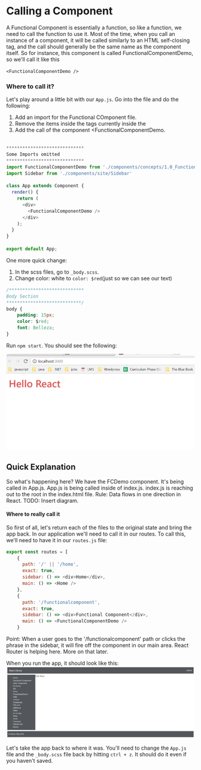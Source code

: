 # Calling a Component
A Functional Component is essentially a function, so like a function, we need to call the function to use it. Most of the time, when you call an instance of a component, it will be called similarly to an HTML self-closing tag, and the call should generally be the same name as the component itself. So for instance, this component is called FunctionalComponentDemo, so we'll call it like this

`<FunctionalComponentDemo />`

### Where to call it?
Let's play around a little bit with our `App.js`.  Go into the file and do the following:

1. Add an import for the Functional COmponent file. 
2. Remove the items inside the tags currently inside the <div>
3. Add the call of the component <FunctionalComponentDemo. 

```js

*****************************
Some Imports omitted
*****************************
import FunctionalComponentDemo from './components/concepts/1.0_FunctionalComponentDemo.js';
import Sidebar from './components/site/Sidebar'

class App extends Component {
  render() {
    return (
      <div>
        <FunctionalComponentDemo />
      </div>
    );
  }
}

export default App;
```

One more quick change:
1. In the scss files, go to `_body.scss`.
2. Change color: white to `color: $red`(just so we can see our text)

```css
/****************************
Body Section
****************************/
body {
    padding: 15px;
    color: $red;
    font: Belleza;
}
```
Run `npm start`. You should see the following:

![functional-component](../assets/1.0-FunctionalComponent-Demo.PNG)

## Quick Explanation

So what's happening here? We have the FCDemo component. It's being called in App.js. App.js is being called inside of index.js. index.js is reaching out to the root in the index.html file. 
Rule: Data flows in one direction in React. 
TODO: Insert diagram. 


#### Where to really call it

So first of all, let's return each of the files to the original state and bring the app back.
In our application we'll need to call it in our routes.  To call this, we'll need to have it in our `routes.js` file:
```js
export const routes = [
    {
      path: '/' || '/home',
      exact: true,
      sidebar: () => <div>Home</div>,
      main: () => <Home />
    },
    {
      path: '/functionalcomponent',
      exact: true,
      sidebar: () => <div>Functional Component</div>,
      main: () => <FunctionalComponentDemo />
    }
```
Point: When a user goes to the '/functionalcomponent' path or clicks the phrase in the sidebar, it will fire off the component in our main area. React Router is helping here. More on that later. 

When you run the app, it should look like this:
![hello-react](../assets/4-components-hello-react.PNG)


Let's take the app back to where it was. You'll need to change the `App.js` file and the `_body.scss` file back by hitting `ctrl + z`. It should do it even if you haven't saved. 